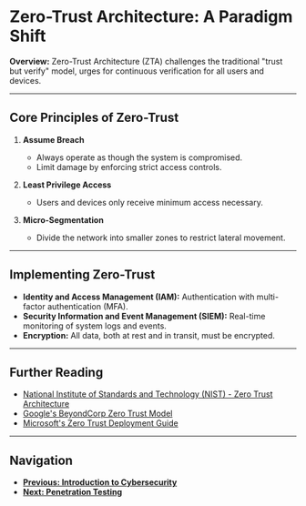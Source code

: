 # Zero-Trust Architecture: A Paradigm Shift

**Overview:** Zero-Trust Architecture (ZTA) challenges the traditional "trust but verify" model, urges for continuous verification for all users and devices.

---
## Core Principles of Zero-Trust

1. **Assume Breach**
   - Always operate as though the system is compromised.
   - Limit damage by enforcing strict access controls.

2. **Least Privilege Access**
   - Users and devices only receive minimum access necessary.

3. **Micro-Segmentation**
   - Divide the network into smaller zones to restrict lateral movement.

---
## Implementing Zero-Trust

- **Identity and Access Management (IAM):** Authentication with multi-factor authentication (MFA).
- **Security Information and Event Management (SIEM):** Real-time monitoring of system logs and events.
- **Encryption:** All data, both at rest and in transit, must be encrypted.

---
## Further Reading

- [National Institute of Standards and Technology (NIST) - Zero Trust Architecture](https://www.nist.gov/publications/zero-trust-architecture)
- [Google's BeyondCorp Zero Trust Model](https://cloud.google.com/beyondcorp)
- [Microsoft's Zero Trust Deployment Guide](https://www.microsoft.com/security/business/zero-trust)

---
## Navigation

- **[Previous: Introduction to Cybersecurity](Introduction.md)**
- **[Next: Penetration Testing](Penetration-Testing.md)**